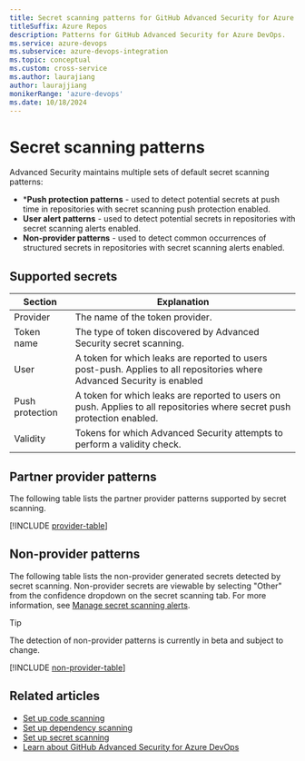```yaml
---
title: Secret scanning patterns for GitHub Advanced Security for Azure DevOps 
titleSuffix: Azure Repos
description: Patterns for GitHub Advanced Security for Azure DevOps.
ms.service: azure-devops
ms.subservice: azure-devops-integration
ms.topic: conceptual
ms.custom: cross-service
ms.author: laurajiang
author: laurajjiang
monikerRange: 'azure-devops'
ms.date: 10/18/2024
---
```


# Secret scanning patterns

Advanced Security maintains multiple sets of default secret scanning patterns: 

* ***Push protection patterns** - used to detect potential secrets at push time in repositories with secret scanning push protection enabled.
* **User alert patterns** - used to detect potential secrets in repositories with secret scanning alerts enabled.
* **Non-provider patterns** - used to detect common occurrences of structured secrets in repositories with secret scanning alerts enabled.

## Supported secrets 

| Section  | Explanation  |
|---|---|
|  Provider | The name of the token provider. |
| Token name | The type of token discovered by Advanced Security secret scanning. |
| User | A token for which leaks are reported to users post-push. Applies to all repositories where Advanced Security is enabled |
| Push protection | A token for which leaks are reported to users on push. Applies to all repositories where secret push protection enabled. |
| Validity | Tokens for which Advanced Security attempts to perform a validity check. |

## Partner provider patterns

The following table lists the partner provider patterns supported by secret scanning. 

[!INCLUDE [provider-table](includes/provider-table.md)]

## Non-provider patterns

The following table lists the non-provider generated secrets detected by secret scanning. Non-provider secrets are viewable by selecting "Other" from the confidence dropdown on the secret scanning tab. For more information, see [Manage secret scanning alerts](github-advanced-security-secret-scanning.md#manage-secret-scanning-alerts).

> [!TIP]
> The detection of non-provider patterns is currently in beta and subject to change.

[!INCLUDE [non-provider-table](includes/non-provider-table.md)]  

## Related articles

- [Set up code scanning](github-advanced-security-code-scanning.md)
- [Set up dependency scanning](github-advanced-security-dependency-scanning.md)
- [Set up secret scanning](github-advanced-security-secret-scanning.md)
- [Learn about GitHub Advanced Security for Azure DevOps](github-advanced-security-security-overview.md)
